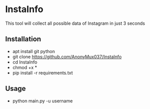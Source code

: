 # InstaInfo
This tool will collect all possible data of Instagram in just 3 seconds 

## Installation 
- apt install git python
- git clone https://github.com/AnonyMux037/InstaInfo
- cd InstaInfo
- chmod +x *
- pip install -r requirements.txt 

## Usage 
- python main.py -u username

